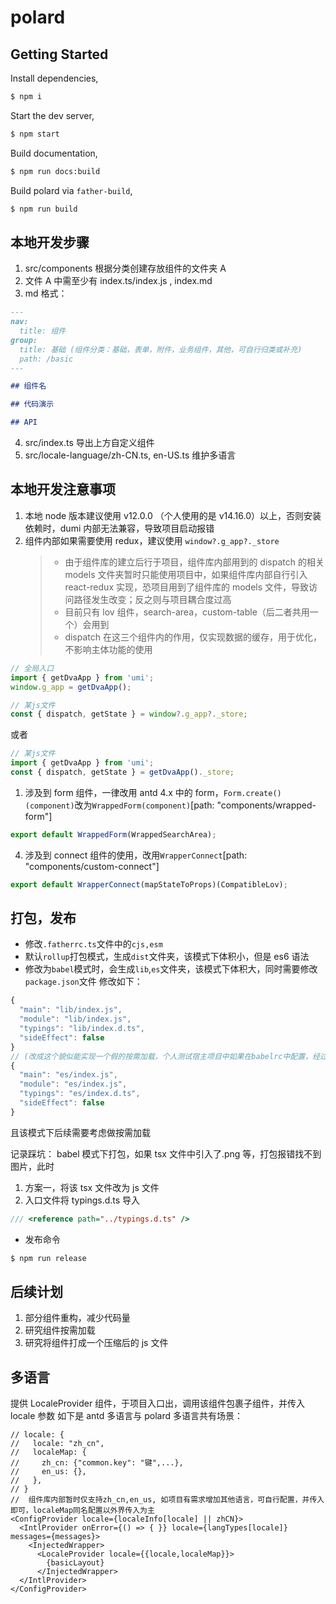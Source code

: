 # polard

## Getting Started

Install dependencies,

```bash
$ npm i
```

Start the dev server,

```bash
$ npm start
```

Build documentation,

```bash
$ npm run docs:build
```

Build polard via `father-build`,

```bash
$ npm run build
```

## 本地开发步骤

1. src/components 根据分类创建存放组件的文件夹 A
2. 文件 A 中需至少有 index.ts/index.js , index.md
3. md 格式：

```markdown
---
nav:
  title: 组件
group:
  title: 基础 (组件分类：基础，表单，附件，业务组件，其他，可自行归类或补充)
  path: /basic
---

## 组件名

## 代码演示

## API
```

4. src/index.ts 导出上方自定义组件
5. src/locale-language/zh-CN.ts, en-US.ts 维护多语言

## 本地开发注意事项

1. 本地 node 版本建议使用 v12.0.0 （个人使用的是 v14.16.0）以上，否则安装依赖时，dumi 内部无法兼容，导致项目启动报错
2. 组件内部如果需要使用 redux，建议使用 `window?.g_app?._store`
   > - 由于组件库的建立后行于项目，组件库内部用到的 dispatch 的相关 models 文件夹暂时只能使用项目中，如果组件库内部自行引入 react-redux 实现，恐项目用到了组件库的 models 文件，导致访问路径发生改变；反之则与项目耦合度过高
   > - 目前只有 lov 组件，search-area，custom-table（后二者共用一个）会用到
   > - dispatch 在这三个组件内的作用，仅实现数据的缓存，用于优化，不影响主体功能的使用

```js
// 全局入口
import { getDvaApp } from 'umi';
window.g_app = getDvaApp();

// 某js文件
const { dispatch, getState } = window?.g_app?._store;
```

或者

```js
// 某js文件
import { getDvaApp } from 'umi';
const { dispatch, getState } = getDvaApp()._store;
```

1. 涉及到 form 组件，一律改用 antd 4.x 中的 form，`Form.create()(component)`改为`WrappedForm(component)`[path: "components/wrapped-form"]

```js
export default WrappedForm(WrappedSearchArea);
```

4. 涉及到 connect 组件的使用，改用`WrapperConnect`[path: "components/custom-connect"]

```js
export default WrapperConnect(mapStateToProps)(CompatibleLov);
```

## 打包，发布

- 修改`.fatherrc.ts`文件中的`cjs,esm`
- 默认`rollup`打包模式，生成`dist`文件夹，该模式下体积小，但是 es6 语法
- 修改为`babel`模式时，会生成`lib`,`es`文件夹，该模式下体积大，同时需要修改`package.json`文件
  修改如下：

```js
{
  "main": "lib/index.js",
  "module": "lib/index.js",
  "typings": "lib/index.d.ts",
  "sideEffect": false
}
// (改成这个貌似能实现一个假的按需加载，个人测试宿主项目中如果在babelrc中配置，经过依赖分析，也只是单独引用了某个组件)
{
  "main": "es/index.js",
  "module": "es/index.js",
  "typings": "es/index.d.ts",
  "sideEffect": false
}
```

且该模式下后续需要考虑做按需加载

记录踩坑：
babel 模式下打包，如果 tsx 文件中引入了.png 等，打包报错找不到图片，此时

1. 方案一，将该 tsx 文件改为 js 文件
2. 入口文件将 typings.d.ts 导入

```js
/// <reference path="../typings.d.ts" />
```

- 发布命令

```bash
$ npm run release
```

## 后续计划

1. 部分组件重构，减少代码量
2. 研究组件按需加载
3. 研究将组件打成一个压缩后的 js 文件

## 多语言

提供 LocaleProvider 组件，于项目入口出，调用该组件包裹子组件，并传入 locale 参数
如下是 antd 多语言与 polard 多语言共有场景：

```tsx
// locale: {
//   locale: "zh_cn",
//   localeMap: {
//     zh_cn: {"common.key": "键",...},
//     en_us: {},
//   },
// }
//  组件库内部暂时仅支持zh_cn,en_us, 如项目有需求增加其他语言，可自行配置，并传入即可，localeMap同名配置以外界传入为主
<ConfigProvider locale={localeInfo[locale] || zhCN}>
  <IntlProvider onError={() => { }} locale={langTypes[locale]} messages={messages}>
    <InjectedWrapper>
      <LocaleProvider locale={{locale,localeMap}}>
        {basicLayout}
      </InjectedWrapper>
  </IntlProvider>
</ConfigProvider>
```
